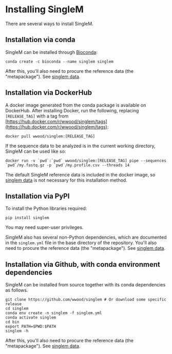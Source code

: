 # Installing SingleM

There are several ways to install SingleM. 

## Installation via conda
SingleM can be installed through [Bioconda](https://anaconda.org/bioconda/singlem):

```
conda create -c bioconda --name singlem singlem
``` 
After this, you'll also need to procure the reference data (the "metapackage"). See [singlem data](/tools/data).


## Installation via DockerHub
A docker image generated from the conda package is available on DockerHub. After installing Docker, run the following, replacing `[RELEASE_TAG]` with a tag from [https://hub.docker.com/r/wwood/singlem/tags](https://hub.docker.com/r/wwood/singlem/tags):
```
docker pull wwood/singlem:[RELEASE_TAG]
```
If the sequence data to be analyzed is in the current working directory, SingleM can be used like so:
```
docker run -v `pwd`:`pwd` wwood/singlem:[RELEASE_TAG] pipe --sequences `pwd`/my.fastq.gz -p `pwd`/my.profile.csv --threads 14
```
The default SingleM reference data is included in the docker image, so [singlem data](/tools/data) is not necessary for this installation method.


## Installation via PyPI
To install the Python libraries required:
```
pip install singlem
```
You may need super-user privileges.

SingleM also has several non-Python dependencies, which are documented in the `singlem.yml` file in the base directory of the repository. You'll also need to procure the reference data (the "metapackage"). See [singlem data](/tools/data).


## Installation via Github, with conda environment dependencies
SingleM can be installed from source together with its conda dependencies as follows.

```
git clone https://github.com/wwood/singlem # Or download some specific release
cd singlem
conda env create -n singlem -f singlem.yml
conda activate singlem
cd bin
export PATH=$PWD:$PATH
singlem -h
```

After this, you'll also need to procure the reference data (the "metapackage"). See [singlem data](/tools/data).